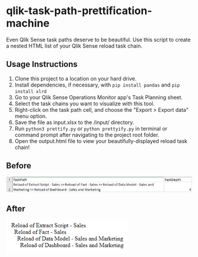 # qlik-task-path-prettification-machine
Even Qlik Sense task paths deserve to be beautiful. Use this script to create a nested HTML list of your Qlik Sense reload task chain.

## Usage Instructions
1. Clone this project to a location on your hard drive.
2. Install dependencies, if necessary, with `pip install pandas` and `pip install xlrd`
3. Go to your Qlik Sense Operations Monitor app's Task Planning sheet.
4. Select the task chains you want to visualize with this tool.
5. Right-click on the task path cell, and choose the "Export > Export data" menu option.
6. Save the file as input.xlsx to the /input/ directory.
7. Run `python3 prettify.py` or `python prettyify.py` in terminal or command prompt after navigating to the project root folder.
8. Open the output.html file to view your beautifully-displayed reload task chain!

## Before
![Task chain exported from Qlik Sense Operations Monitor](images/task-chain-input-sample.png)

## After
![Nested HTML list output](images/task-chain-output-sample.png)
